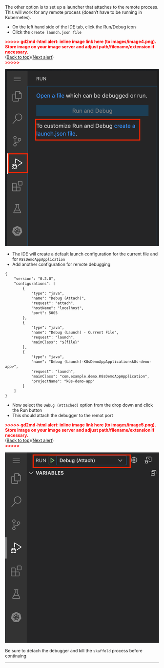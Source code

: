 
The other option is to set up a launcher that attaches to the remote process. This will work for any remote process (doesn’t have to be running in Kubernetes).



*   On the left hand side of the IDE tab, click the Run/Debug icon
*   Click the `create launch.json file`



<p id="gdcalert4" ><span style="color: red; font-weight: bold">>>>>>  gd2md-html alert: inline image link here (to images/image4.png). Store image on your image server and adjust path/filename/extension if necessary. </span><br>(<a href="#">Back to top</a>)(<a href="#gdcalert5">Next alert</a>)<br><span style="color: red; font-weight: bold">>>>>> </span></p>


![alt_text](images/image4.png "image_tooltip")




*   The IDE will create a default launch configuration for the current file and for `K8sDemoAppApplication`
*   Add another configuration for remote debugging


```
{
    "version": "0.2.0",
    "configurations": [
        {
            "type": "java",
            "name": "Debug (Attach)",
            "request": "attach",
            "hostName": "localhost",
            "port": 5005
        },
        {
            "type": "java",
            "name": "Debug (Launch) - Current File",
            "request": "launch",
            "mainClass": "${file}"
        },
        {
            "type": "java",
            "name": "Debug (Launch)-K8sDemoAppApplication<k8s-demo-app>",
            "request": "launch",
            "mainClass": "com.example.demo.K8sDemoAppApplication",
            "projectName": "k8s-demo-app"
        }
    ]
}

```

*   Now select the `Debug (Attached)` option from the drop down and click the Run button
*   This should attach the debugger to the remot port



<p id="gdcalert5" ><span style="color: red; font-weight: bold">>>>>>  gd2md-html alert: inline image link here (to images/image5.png). Store image on your image server and adjust path/filename/extension if necessary. </span><br>(<a href="#">Back to top</a>)(<a href="#gdcalert6">Next alert</a>)<br><span style="color: red; font-weight: bold">>>>>> </span></p>


![alt_text](images/image5.png "image_tooltip")


Be sure to detach the debugger and kill the `skaffold` process before continuing



---
